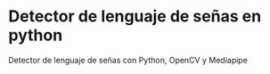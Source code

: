 # Detector de lenguaje de señas en python

Detector de lenguaje de señas con Python, OpenCV y Mediapipe
